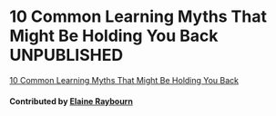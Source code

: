 # 10 Common Learning Myths That Might Be Holding You Back UNPUBLISHED

[10 Common Learning Myths That Might Be Holding You Back](https://www.opencolleges.edu.au/informed/features/10-common-learning-myths-might-holding-back/)

#### Contributed by [Elaine Raybourn](https://github.com/elaineraybourn)

<!---
Publish: No
Categories: skills
Topics: online learning
Level: 2
Prerequisites: defaults
Aggregate: none
--->
